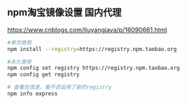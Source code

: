 
## npm淘宝镜像设置 国内代理
https://www.cnblogs.com/liuyangjava/p/16090661.html


``` bash
#单次使用
npm install --registry=https://registry.npm.taobao.org

#永久使用
npm config set registry https://registry.npm.taobao.org
npm config get registry

# 查看包信息，看不否运用了新的registry
npm info express

```
